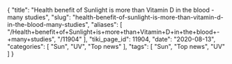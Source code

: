 {
    "title": "Health benefit of Sunlight is more than Vitamin D in the blood - many studies",
    "slug": "health-benefit-of-sunlight-is-more-than-vitamin-d-in-the-blood-many-studies",
    "aliases": [
        "/Health+benefit+of+Sunlight+is+more+than+Vitamin+D+in+the+blood+-+many+studies",
        "/11904"
    ],
    "tiki_page_id": 11904,
    "date": "2020-08-13",
    "categories": [
        "Sun",
        "UV",
        "Top news"
    ],
    "tags": [
        "Sun",
        "Top news",
        "UV"
    ]
}